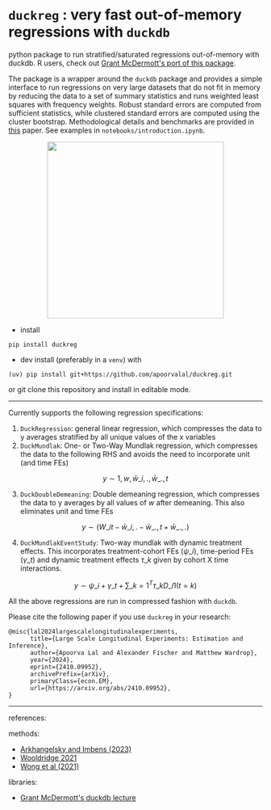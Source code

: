 # `duckreg` : very fast out-of-memory regressions with `duckdb`

python package to run stratified/saturated regressions out-of-memory with duckdb. R users, check out [Grant McDermott's port of this package](https://github.com/grantmcdermott/duckreg). 

The package is a wrapper around the `duckdb` package and provides a simple interface to run regressions on very large datasets that do not fit in memory by reducing the data to a set of summary statistics and runs weighted least squares with frequency weights. Robust standard errors are computed from sufficient statistics, while clustered standard errors are computed using the cluster bootstrap. Methodological details and benchmarks are provided in [this](https://arxiv.org/abs/2410.09952) paper. See examples in `notebooks/introduction.ipynb`.

<p align="center">
  <img src="https://static.independent.co.uk/s3fs-public/thumbnails/image/2016/02/14/12/duck-rabbit.png" width="350">
</p>

- install

```
pip install duckreg
```

- dev install (preferably in a `venv`) with
```
(uv) pip install git+https://github.com/apoorvalal/duckreg.git
```

or git clone this repository and install in editable mode.

---

Currently supports the following regression specifications:
1. `DuckRegression`: general linear regression, which compresses the data to y averages stratified by all unique values of the x variables
2. `DuckMundlak`: One- or Two-Way Mundlak regression, which compresses the data to the following RHS and avoids the need to incorporate unit (and time FEs)

$$
y \sim 1, w, \bar{w}\_{i, .}, \bar{w}\_{., t}
$$

3. `DuckDoubleDemeaning`: Double demeaning regression, which compresses the data to y averages by all values of $w$ after demeaning. This also eliminates unit and time FEs

$$
y \sim (W\_{it} - \bar{w}\_{i, .} - \bar{w}\_{., t} + \bar{w}\_{., .})
$$

4. `DuckMundlakEventStudy`: Two-way mundlak with dynamic treatment effects. This incorporates treatment-cohort FEs ($\psi\_i$), time-period FEs ($\gamma\_t$) and dynamic treatment effects $\tau\_k$ given by cohort X time interactions.

$$
y \sim \psi\_i + \gamma\_t + \sum\_{k=1}^{T} \tau\_{k} D\_i 1(t = k)
$$

All the above regressions are run in compressed fashion with `duckdb`.

Please cite the following paper if you use `duckreg` in your research: 

```
@misc{lal2024largescalelongitudinalexperiments,
      title={Large Scale Longitudinal Experiments: Estimation and Inference}, 
      author={Apoorva Lal and Alexander Fischer and Matthew Wardrop},
      year={2024},
      eprint={2410.09952},
      archivePrefix={arXiv},
      primaryClass={econ.EM},
      url={https://arxiv.org/abs/2410.09952}, 
}
```

---
references:

methods:
+ [Arkhangelsky and Imbens (2023)](https://arxiv.org/abs/1807.02099)
+ [Wooldridge 2021](https://www.researchgate.net/publication/353938385_Two-Way_Fixed_Effects_the_Two-Way_Mundlak_Regression_and_Difference-in-Differences_Estimators)
+ [Wong et al (2021)](https://arxiv.org/abs/2102.11297)

libraries:
+ [Grant McDermott's duckdb lecture](https://grantmcdermott.com/duckdb-polars/)
